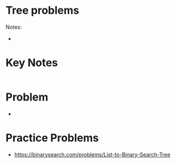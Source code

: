 # Tree problems

Notes:

-

# Key Notes

```

```

# Problem

-

# Practice Problems

- https://binarysearch.com/problems/List-to-Binary-Search-Tree
